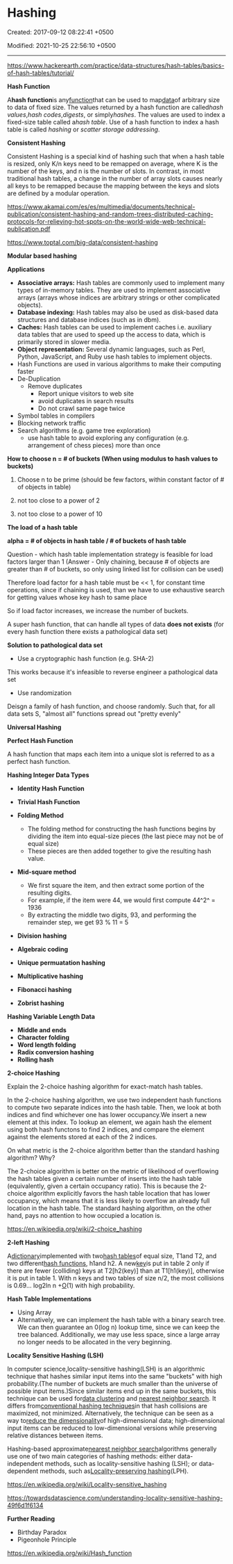 # Hashing

Created: 2017-09-12 08:22:41 +0500

Modified: 2021-10-25 22:56:10 +0500

---

<https://www.hackerearth.com/practice/data-structures/hash-tables/basics-of-hash-tables/tutorial/>



**Hash Function**

A**hash function**is any[function](https://en.wikipedia.org/wiki/Function_(mathematics))that can be used to map[data](https://en.wikipedia.org/wiki/Data_(computing))of arbitrary size to data of fixed size. The values returned by a hash function are called*hash values*,*hash codes*,*digests*, or simply*hashes*. The values are used to index a fixed-size table called a*hash table*. Use of a hash function to index a hash table is called *hashing* or *scatter storage addressing*.



**Consistent Hashing**

Consistent Hashing is a special kind of hashing such that when a hash table is resized, only K/n keys need to be remapped on average, where K is the number of the keys, and n is the number of slots. In contrast, in most traditional hash tables, a change in the number of array slots causes nearly all keys to be remapped because the mapping between the keys and slots are defined by a modular operation.



<https://www.akamai.com/es/es/multimedia/documents/technical-publication/consistent-hashing-and-random-trees-distributed-caching-protocols-for-relieving-hot-spots-on-the-world-wide-web-technical-publication.pdf>

<https://www.toptal.com/big-data/consistent-hashing>



**Modular based hashing**



**Applications**
-   **Associative arrays:** Hash tables are commonly used to implement many types of in-memory tables. They are used to implement associative arrays (arrays whose indices are arbitrary strings or other complicated objects).
-   **Database indexing:** Hash tables may also be used as disk-based data structures and database indices (such as in dbm).
-   **Caches:** Hash tables can be used to implement caches i.e. auxiliary data tables that are used to speed up the access to data, which is primarily stored in slower media.
-   **Object representation:** Several dynamic languages, such as Perl, Python, JavaScript, and Ruby use hash tables to implement objects.
-   Hash Functions are used in various algorithms to make their computing faster
-   De-Duplication
    -   Remove duplicates
        -   Report unique visitors to web site
        -   avoid duplicates in search results
        -   Do not crawl same page twice
-   Symbol tables in compilers
-   Blocking network traffic
-   Search algorithms (e.g. game tree exploration)
    -   use hash table to avoid exploring any configuration (e.g. arrangement of chess pieces) more than once



**How to choose n = # of buckets (When using modulus to hash values to buckets)**

1.  Choose n to be prime (should be few factors, within constant factor of # of objects in table)

2.  not too close to a power of 2

3.  not too close to a power of 10



**The load of a hash table**

**alpha = # of objects in hash table / # of buckets of hash table**



Question - which hash table implementation strategy is feasible for load factors larger than 1 (Answer - Only chaining, because # of objects are greater than # of buckets, so only using linked list for collision can be used)



Therefore load factor for a hash table must be << 1, for constant time operations, since if chaining is used, than we have to use exhaustive search for getting values whose key hash to same place



So if load factor increases, we increase the number of buckets.



A super hash function, that can handle all types of data **does not exists** (for every hash function there exists a pathological data set)



**Solution to pathological data set**
-   Use a cryptographic hash function (e.g. SHA-2)

This works because it's infeasible to reverse engineer a pathological data set
-   Use randomization

Deisgn a family of hash function, and choose randomly. Such that, for all data sets S, "almost all" functions spread out "pretty evenly"



**Universal Hashing**



**Perfect Hash Function**

A hash function that maps each item into a unique slot is referred to as a perfect hash function.



**Hashing Integer Data Types**
-   **Identity Hash Function**
-   **Trivial Hash Function**
-   **Folding Method**
    -   The folding method for constructing the hash functions begins by dividing the item into equal-size pieces (the last piece may not be of equal size)
    -   These pieces are then added together to give the resulting hash value.


-   **Mid-square method**
    -   We first square the item, and then extract some portion of the resulting digits.
    -   For example, if the item were 44, we would first compute 44^2^ = 1936
    -   By extracting the middle two digits, 93, and performing the remainder step, we get 93 % 11 = 5


-   **Division hashing**
-   **Algebraic coding**
-   **Unique permuatation hashing**
-   **Multiplicative hashing**
-   **Fibonacci hashing**
-   **Zobrist hashing**



**Hashing Variable Length Data**
-   **Middle and ends**
-   **Character folding**
-   **Word length folding**
-   **Radix conversion hashing**
-   **Rolling hash**



**2-choice Hashing**

Explain the 2-choice hashing algorithm for exact-match hash tables.

In the 2-choice hashing algorithm, we use two independent hash functions to compute two separate indices into the hash table. Then, we look at both indices and find whichever one has lower occupancy.We insert a new element at this index. To lookup an element, we again hash the element using both hash functons to find 2 indices, and compare the element against the elements stored at each of the 2 indices.



On what metric is the 2-choice algorithm better than the standard hashing algorithm? Why?

The 2-choice algorithm is better on the metric of likelihood of overflowing the hash tables given a certain number of inserts into the hash table (equivalently, given a certain occupancy ratio). This is because the 2-choice algorithm explicitly favors the hash table location that has lower occupancy, which means that it is less likely to overflow an already full location in the hash table. The standard hashing algorithm, on the other hand, pays no attention to how occupied a location is.



<https://en.wikipedia.org/wiki/2-choice_hashing>



**2-left Hashing**

A[dictionary](https://xlinux.nist.gov/dads/HTML/dictionary.html)implemented with two[hash tables](https://xlinux.nist.gov/dads/HTML/hashtab.html)of equal size, T1and T2, and two different[hash functions](https://xlinux.nist.gov/dads/HTML/hash.html), h1and h2. A new[key](https://xlinux.nist.gov/dads/HTML/key.html)is put in table 2 only if there are fewer (colliding) keys at T2[h2(key)] than at T1[h1(key)], otherwise it is put in table 1. With n keys and two tables of size n/2, the most collisions is 0.69... log2ln n +[O](https://xlinux.nist.gov/dads/HTML/bigOnotation.html)(1) with high probability.



**Hash Table Implementations**
-   Using Array
-   Alternatively, we can implement the hash table with a binary search tree. We can then guarantee an 0(log n) lookup time, since we can keep the tree balanced. Additionally, we may use less space, since a large array no longer needs to be allocated in the very beginning.



**Locality Sensitive Hashing (LSH)**

In computer science,locality-sensitive hashing(LSH) is an algorithmic technique that hashes similar input items into the same "buckets" with high probability.(The number of buckets are much smaller than the universe of possible input items.)Since similar items end up in the same buckets, this technique can be used for[data clustering](https://en.wikipedia.org/wiki/Cluster_analysis) and [nearest neighbor search](https://en.wikipedia.org/wiki/Nearest_neighbor_search). It differs from[conventional hashing techniques](https://en.wikipedia.org/wiki/Hash_function)in that hash collisions are maximized, not minimized. Alternatively, the technique can be seen as a way to[reduce the dimensionality](https://en.wikipedia.org/wiki/Dimension_reduction)of high-dimensional data; high-dimensional input items can be reduced to low-dimensional versions while preserving relative distances between items.



Hashing-based approximate[nearest neighbor search](https://en.wikipedia.org/wiki/Nearest_neighbor_search)algorithms generally use one of two main categories of hashing methods: either data-independent methods, such as locality-sensitive hashing (LSH); or data-dependent methods, such as[Locality-preserving hashing](https://en.wikipedia.org/wiki/Locality-preserving_hashing)(LPH).



<https://en.wikipedia.org/wiki/Locality-sensitive_hashing>

<https://towardsdatascience.com/understanding-locality-sensitive-hashing-49f6d1f6134>



**Further Reading**
-   Birthday Paradox
-   Pigeonhole Principle



<https://en.wikipedia.org/wiki/Hash_function>
